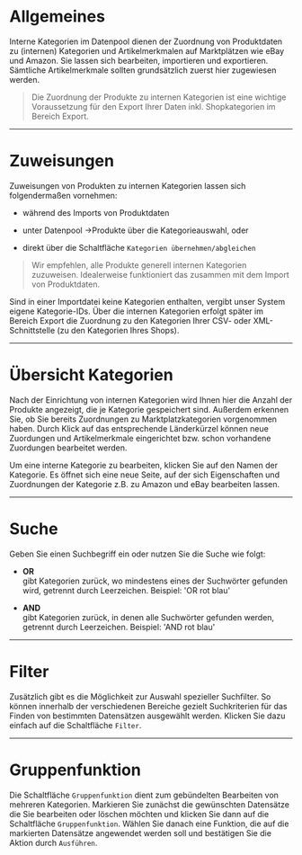 # Allgemeines

Interne Kategorien im Datenpool dienen der Zuordnung von Produktdaten zu (internen) Kategorien und Artikelmerkmalen auf Marktplätzen wie eBay und Amazon. Sie lassen sich bearbeiten, importieren und exportieren. Sämtliche Artikelmerkmale sollten grundsätzlich zuerst hier zugewiesen werden.

> Die Zuordnung der Produkte zu internen Kategorien ist eine wichtige Voraussetzung für den Export Ihrer Daten inkl. Shopkategorien im Bereich Export.

***
# Zuweisungen

Zuweisungen von Produkten zu internen Kategorien lassen sich folgendermaßen vornehmen:
- während des Imports von Produktdaten

- unter Datenpool ->Produkte über die Kategorieauswahl, oder

- direkt über die Schaltfläche `Kategorien übernehmen/abgleichen`

> Wir empfehlen, alle Produkte generell internen Kategorien zuzuweisen. Idealerweise funktioniert das zusammen mit dem Import von Produktdaten.

Sind in einer Importdatei keine Kategorien enthalten, vergibt unser System eigene Kategorie-IDs. Über die internen Kategorien erfolgt später im Bereich Export die Zuordnung zu den Kategorien Ihrer CSV- oder XML-Schnittstelle (zu den Kategorien Ihres Shops).


***
# Übersicht Kategorien

Nach der Einrichtung von internen Kategorien wird Ihnen hier die Anzahl der Produkte angezeigt, die je Kategorie gespeichert sind.
Außerdem erkennen Sie, ob Sie bereits Zuordnungen zu Marktplatzkategorien vorgenommen haben. Durch Klick auf das entsprechende Länderkürzel können neue Zuordungen und Artikelmerkmale eingerichtet bzw. schon vorhandene Zuordungen bearbeitet werden.

Um eine interne Kategorie zu bearbeiten, klicken Sie auf den Namen der Kategorie. Es öffnet sich eine neue Seite, auf der sich Eigenschaften und Zuordnungen der Kategorie z.B. zu Amazon und eBay bearbeiten lassen.

***
# Suche

Geben Sie einen Suchbegriff ein oder nutzen Sie die Suche wie folgt:

- **OR**<br>gibt Kategorien zurück, wo mindestens eines der Suchwörter gefunden wird, getrennt durch Leerzeichen. Beispiel: 'OR rot blau'

- **AND**<br>gibt Kategorien zurück, in denen alle Suchwörter gefunden werden, getrennt durch Leerzeichen. Beispiel: 'AND rot blau'


***
# Filter

Zusätzlich gibt es die Möglichkeit zur Auswahl spezieller Suchfilter. So können innerhalb der verschiedenen Bereiche gezielt Suchkriterien für das Finden von bestimmten Datensätzen ausgewählt werden.
Klicken Sie dazu einfach auf die Schaltfläche `Filter`.

***
# Gruppenfunktion

Die Schaltfläche `Gruppenfunktion` dient zum gebündelten Bearbeiten von mehreren Kategorien. Markieren Sie zunächst die gewünschten Datensätze die Sie bearbeiten oder löschen möchten und klicken Sie dann auf die Schaltfläche `Gruppenfunktion`.
Wählen Sie danach eine Funktion, die auf die markierten Datensätze angewendet werden soll und bestätigen Sie die Aktion durch `Ausführen`.